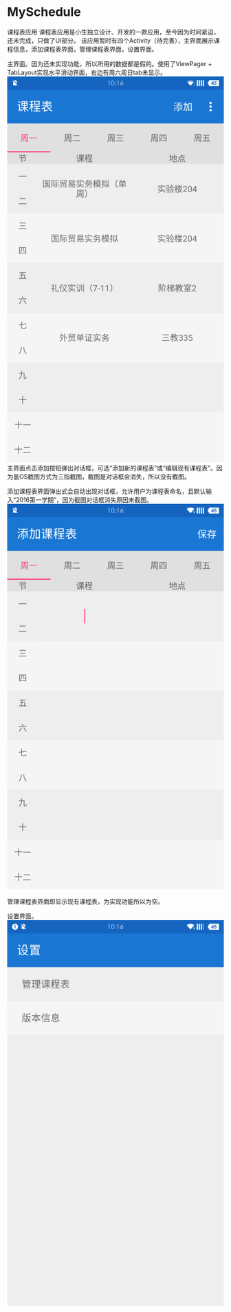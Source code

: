 # MySchedule
课程表应用
课程表应用是小生独立设计、开发的一款应用，至今因为时间紧迫，还未完成，只做了UI部分。
该应用暂时有四个Activity（待完善），主界面展示课程信息，添加课程表界面，管理课程表界面，设置界面。

主界面。因为还未实现功能，所以所用的数据都是假的。使用了ViewPager + TabLayout实现水平滑动界面，右边有周六周日tab未显示。
![image](https://github.com/TomassMaximum/MySchedule/raw/master/intro/MainActivity.png)
主界面点击添加按钮弹出对话框，可选“添加新的课程表”或“编辑现有课程表”。因为氢OS截图方式为三指截图，截图是对话框会消失，所以没有截图。

添加课程表界面弹出式会自动出现对话框，允许用户为课程表命名，且默认输入“2016第一学期”，因为截图对话框消失原因未截图。
![image](https://github.com/TomassMaximum/MySchedule/raw/master/intro/AddNewActivity.png)

管理课程表界面即显示现有课程表，为实现功能所以为空。

设置界面。
![image](https://github.com/TomassMaximum/MySchedule/raw/master/intro/SettingActivity.png)
